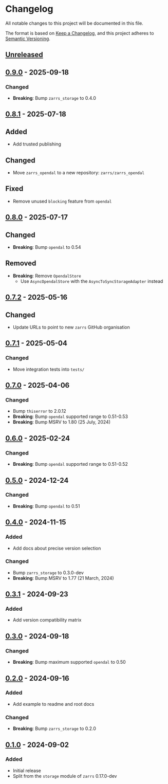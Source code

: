 # Changelog

All notable changes to this project will be documented in this file.

The format is based on [Keep a Changelog](https://keepachangelog.com/en/1.0.0/),
and this project adheres to [Semantic Versioning](https://semver.org/spec/v2.0.0.html).

## [Unreleased]

## [0.9.0] - 2025-09-18

### Changed
- **Breaking**: Bump `zarrs_storage` to 0.4.0

## [0.8.1] - 2025-07-18

## Added
- Add trusted publishing

## Changed
- Move `zarrs_opendal` to a new repository: `zarrs/zarrs_opendal`

## Fixed
- Remove unused `blocking` feature from `opendal`

## [0.8.0] - 2025-07-17

## Changed
- **Breaking**: Bump `opendal` to 0.54

## Removed
- **Breaking**: Remove `OpendalStore`
  - Use `AsyncOpendalStore` with the `AsyncToSyncStorageAdapter` instead

## [0.7.2] - 2025-05-16

## Changed
- Update URLs to point to new `zarrs` GitHub organisation

## [0.7.1] - 2025-05-04

### Changed
- Move integration tests into `tests/`

## [0.7.0] - 2025-04-06

### Changed
- Bump `thiserror` to 2.0.12
 - **Breaking**: Bump `opendal` supported range to 0.51-0.53
 - **Breaking**: Bump MSRV to 1.80 (25 July, 2024)

## [0.6.0] - 2025-02-24

### Changed
 - **Breaking**: Bump `opendal` supported range to 0.51-0.52

## [0.5.0] - 2024-12-24

### Changed
 - **Breaking**: Bump `opendal` to 0.51

## [0.4.0] - 2024-11-15

### Added
 - Add docs about precise version selection

### Changed
 - Bump `zarrs_storage` to 0.3.0-dev
 - **Breaking**: Bump MSRV to 1.77 (21 March, 2024)

## [0.3.1] - 2024-09-23

### Added
 - Add version compatibility matrix

## [0.3.0] - 2024-09-18

### Changed
 - **Breaking**: Bump maximum supported `opendal` to 0.50

## [0.2.0] - 2024-09-16

### Added
 - Add example to readme and root docs

### Changed
 - **Breaking**: Bump `zarrs_storage` to 0.2.0

## [0.1.0] - 2024-09-02

### Added
 - Initial release
 - Split from the `storage` module of `zarrs` 0.17.0-dev

[unreleased]: https://github.com/zarrs/zarrs_opendal/compare/v0.9.0...HEAD
[0.9.0]: https://github.com/zarrs/zarrs_opendal/releases/tag/v0.9.0
[0.8.1]: https://github.com/zarrs/zarrs_opendal/releases/tag/v0.8.1
[0.8.0]: https://github.com/zarrs/zarrs_opendal/releases/tag/v0.8.0
[0.7.2]: https://github.com/zarrs/zarrs_opendal/releases/tag/v0.7.2
[0.7.1]: https://github.com/zarrs/zarrs_opendal/releases/tag/v0.7.1
[0.7.0]: https://github.com/zarrs/zarrs_opendal/releases/tag/v0.7.0
[0.6.0]: https://github.com/zarrs/zarrs_opendal/releases/tag/v0.6.0
[0.5.0]: https://github.com/zarrs/zarrs_opendal/releases/tag/v0.5.0
[0.4.0]: https://github.com/zarrs/zarrs_opendal/releases/tag/v0.4.0
[0.3.1]: https://github.com/zarrs/zarrs_opendal/releases/tag/v0.3.1
[0.3.0]: https://github.com/zarrs/zarrs_opendal/releases/tag/v0.3.0
[0.2.0]: https://github.com/zarrs/zarrs_opendal/releases/tag/v0.2.0
[0.1.0]: https://github.com/zarrs/zarrs_opendal/releases/tag/v0.1.0
